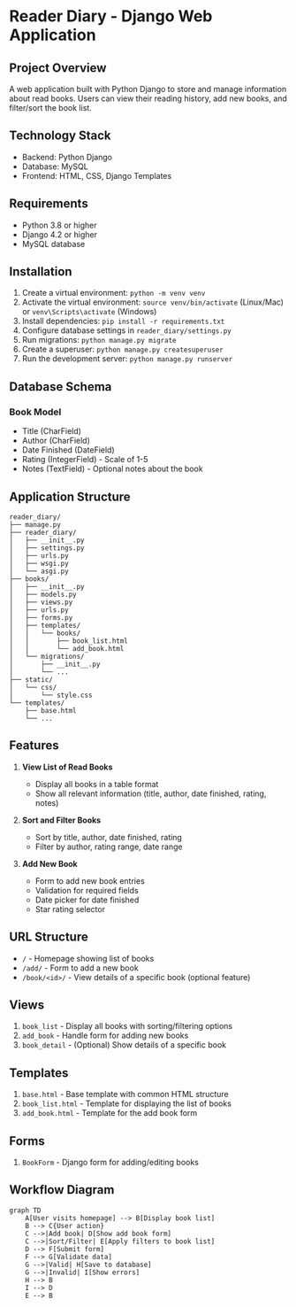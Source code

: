 # Reader Diary - Django Web Application

## Project Overview
A web application built with Python Django to store and manage information about read books. Users can view their reading history, add new books, and filter/sort the book list.

## Technology Stack
- Backend: Python Django
- Database: MySQL
- Frontend: HTML, CSS, Django Templates

## Requirements
- Python 3.8 or higher
- Django 4.2 or higher
- MySQL database

## Installation
1. Create a virtual environment: `python -m venv venv`
2. Activate the virtual environment: `source venv/bin/activate` (Linux/Mac) or `venv\Scripts\activate` (Windows)
3. Install dependencies: `pip install -r requirements.txt`
4. Configure database settings in `reader_diary/settings.py`
5. Run migrations: `python manage.py migrate`
6. Create a superuser: `python manage.py createsuperuser`
7. Run the development server: `python manage.py runserver`

## Database Schema
### Book Model
- Title (CharField)
- Author (CharField)
- Date Finished (DateField)
- Rating (IntegerField) - Scale of 1-5
- Notes (TextField) - Optional notes about the book

## Application Structure
```
reader_diary/
├── manage.py
├── reader_diary/
│   ├── __init__.py
│   ├── settings.py
│   ├── urls.py
│   ├── wsgi.py
│   └── asgi.py
├── books/
│   ├── __init__.py
│   ├── models.py
│   ├── views.py
│   ├── urls.py
│   ├── forms.py
│   ├── templates/
│   │   └── books/
│   │       ├── book_list.html
│   │       └── add_book.html
│   └── migrations/
│       ├── __init__.py
│       └── ...
├── static/
│   └── css/
│       └── style.css
└── templates/
    ├── base.html
    └── ...
```

## Features
1. **View List of Read Books**
   - Display all books in a table format
   - Show all relevant information (title, author, date finished, rating, notes)

2. **Sort and Filter Books**
   - Sort by title, author, date finished, rating
   - Filter by author, rating range, date range

3. **Add New Book**
   - Form to add new book entries
   - Validation for required fields
   - Date picker for date finished
   - Star rating selector

## URL Structure
- `/` - Homepage showing list of books
- `/add/` - Form to add a new book
- `/book/<id>/` - View details of a specific book (optional feature)

## Views
1. `book_list` - Display all books with sorting/filtering options
2. `add_book` - Handle form for adding new books
3. `book_detail` - (Optional) Show details of a specific book

## Templates
1. `base.html` - Base template with common HTML structure
2. `book_list.html` - Template for displaying the list of books
3. `add_book.html` - Template for the add book form

## Forms
1. `BookForm` - Django form for adding/editing books

## Workflow Diagram
```mermaid
graph TD
    A[User visits homepage] --> B[Display book list]
    B --> C{User action}
    C -->|Add book| D[Show add book form]
    C -->|Sort/Filter| E[Apply filters to book list]
    D --> F[Submit form]
    F --> G[Validate data]
    G -->|Valid| H[Save to database]
    G -->|Invalid| I[Show errors]
    H --> B
    I --> D
    E --> B